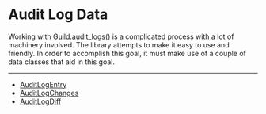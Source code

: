 # Audit Log Data [](https://discordpy.readthedocs.io/en/v1.7.3/api.html#audit-log-data)
Working with [Guild.audit_logs()](discord/Discord%20Models/Guild/audit_logs) is a complicated process with a lot of machinery involved. The library attempts to make it easy to use and friendly. In order to accomplish this goal, it must make use of a couple of data classes that aid in this goal.
****
- [AuditLogEntry](discord/Audit%20Log%20Data/AuditLogEntry/AuditLogEntry)
- [AuditLogChanges](discord/Audit%20Log%20Data/AuditLogChanges/AuditLogChanges)
- [AuditLogDiff](discord/Audit%20Log%20Data/AuditLogDiff/AuditLogDiff)